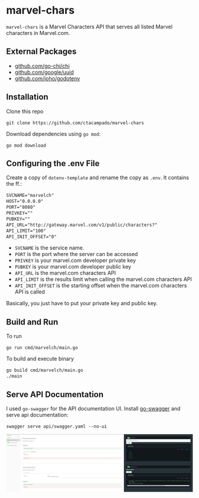 # marvel-chars
`marvel-chars` is a Marvel Characters API that serves all listed Marvel characters in Marvel.com.

## External Packages
- [github.com/go-chi/chi](github.com/go-chi/chi)
- [github.com/google/uuid](github.com/google/uuid)
- [github.com/joho/godotenv](github.com/joho/godotenv)

## Installation
Clone this repo
```
git clone https://github.com/ctacampado/marvel-chars
```
Download dependencies using `go mod`:
```
go mod download
```
## Configuring the .env File
Create a copy of `dotenv-template` and rename the copy as `.env`. It contains the ff.:
```
SVCNAME="marvelch"
HOST="0.0.0.0"
PORT="8080"
PRIVKEY=""
PUBKEY=""
API_URL="http://gateway.marvel.com/v1/public/characters?"
API_LIMIT="100"
API_INIT_OFFSET="0"
```
- `SVCNAME` is the service name.
- `PORT` is the port where the server can be accessed
- `PRIVKEY` is your marvel.com developer private key
- `PUBKEY` is your marvel.com developer public key
- `API_URL` is the marvel.com characters API
- `API_LIMIT` is the results limit when calling the marvel.com characters API
- `API_INIT_OFFSET` is the starting offset when the marvel.com characters API is called

Basically, you just have to put your private key and public key.
## Build and Run
To run
```
go run cmd/marvelch/main.go
```
To build and execute binary
```
go build cmd/marvelch/main.go
./main
```
## Serve API Documentation
I used `go-swagger` for the API documentation UI. Install [go-swagger](https://goswagger.io/install.html) and serve api documentation:
```
swagger serve api/swagger.yaml --no-ui
```
![img](assets/apidoc.PNG)


